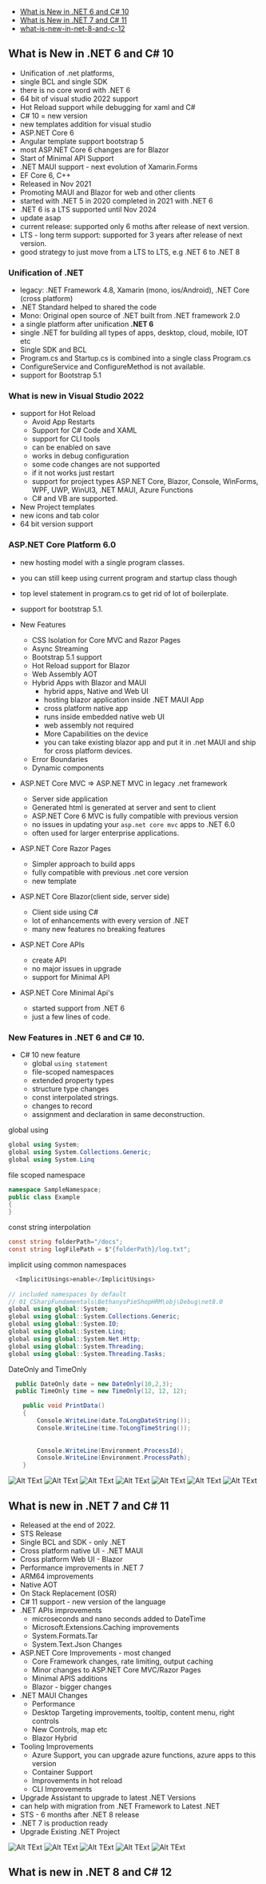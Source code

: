 ﻿
 - [What is New in .NET 6 and C# 10 ](#what-is-new-in-net-6-and-c-10)
 - [What is New in .NET 7 and C# 11](#what-is-new-in-net-7-and-c-11)
 - [what-is-new-in-net-8-and-c-12](#what-is-new-in-net-8-and-c-12)
## What is New in .NET 6 and C# 10
- Unification of .net platforms,
- single BCL and single SDK
- there is no core word with .NET 6
- 64 bit of visual studio 2022 support
- Hot Reload support while debugging for xaml and C#
- C# 10 = new version
- new templates addition for visual studio 
- ASP.NET Core 6
- Angular template support bootstrap 5
- most ASP.NET Core 6 changes are for Blazor
- Start of Minimal API Support
- .NET MAUI support - next evolution of Xamarin.Forms
- EF Core 6, C++
- Released in Nov 2021
- Promoting MAUI and Blazor for web and other clients
- started with .NET 5 in 2020 completed in 2021 with .NET 6
- .NET 6 is a LTS supported until Nov 2024
- update asap
- current release: supported only 6 moths after release of next version.
- LTS - long term support: supported for 3 years after release of next version.
- good strategy to just move from a LTS to LTS, e.g .NET 6 to .NET 8
### Unification of .NET 
-  legacy: .NET Framework 4.8, Xamarin (mono, ios/Android), .NET Core (cross platform)
- .NET Standard helped to shared the code
- Mono: Original open source of .NET built from .NET framework 2.0
- a single platform after unification **.NET 6**
- single .NET for building all types of apps, desktop, cloud, mobile, IOT etc
- Single SDK and BCL
- Program.cs and Startup.cs is combined into a single class Program.cs
- ConfigureService and ConfigureMethod is not available.
- support for Bootstrap 5.1

### What is new in Visual Studio 2022
- support for Hot Reload
  - Avoid App Restarts
  - Support for C# Code and XAML
  - support for CLI tools
  - can be enabled on save
  - works in debug configuration
  - some code changes are not supported
  - if it not works just restart
  - support for project types ASP.NET Core, Blazor, Console, WinForms, WPF, UWP, WinUI3, .NET MAUI, Azure Functions
  - C# and VB are supported.
- New Project templates
- new icons and tab color
- 64 bit version support

### ASP.NET Core Platform 6.0
 - new hosting model with a single program classes.
 - you can still keep using current program and startup class though
 - top level statement in program.cs to get rid of lot of boilerplate.
 - support for bootstrap 5.1.
 - New Features
   - CSS Isolation for Core MVC and Razor Pages
   - Async Streaming
   - Bootstrap 5.1 support
   - Hot Reload support for Blazor
   - Web Assembly AOT
   - Hybrid Apps with Blazor and MAUI
     - hybrid apps, Native and Web UI
     - hosting blazor application inside .NET MAUI App
     - cross platform native app
     - runs inside embedded native web UI
     - web assembly not required
     - More Capabilities on the device
     - you can take existing blazor app and put it in .net MAUI and ship for cross platform devices.
   - Error Boundaries
   - Dynamic components
   
 - ASP.NET Core MVC => ASP.NET MVC in legacy .net framework
   - Server side application
   - Generated html is generated at server and sent to client
   - ASP.NET Core 6 MVC is fully compatible with previous version
   - no issues in updating your `asp.net core mvc` apps to .NET 6.0
   - often used for larger enterprise applications.
 - ASP.NET Core Razor Pages
   - Simpler approach to build apps
   - fully compatible with previous .net core version
   - new template
 - ASP.NET Core Blazor(client side, server side)
   - Client side using C#
   - lot of enhancements with every version of .NET
   - many new features no breaking features
 - ASP.NET Core APIs
   - create API
   - no major issues in upgrade
   - support for Minimal API
 - ASP.NET Core Minimal Api's
   - started support from .NET 6
   - just a few lines of code.

### New Features in .NET 6 and C# 10.
- C# 10 new feature
  - global `using statement`
  - file-scoped namespaces
  - extended property types
  - structure type changes
  - const interpolated strings.
  - changes to record
  - assignment and declaration in same deconstruction.

global using
```csharp
global using System;
global using System.Collections.Generic;
global using System.Linq
```
file scoped namespace
```csharp
namespace SampleNamespace;
public class Example
{
}
```
const string interpolation
```csharp
const string folderPath="/docs";
const string logFilePath = $"{folderPath}/log.txt";
```
implicit using common namespaces
```csharp
  <ImplicitUsings>enable</ImplicitUsings>
 
// included namespaces by default 
// 01_CSharpFundamentals\BethanysPieShopHRM\obj\Debug\net8.0
global using global::System;
global using global::System.Collections.Generic;
global using global::System.IO;
global using global::System.Linq;
global using global::System.Net.Http;
global using global::System.Threading;
global using global::System.Threading.Tasks;
```
DateOnly and TimeOnly
```csharp
  public DateOnly date = new DateOnly(10,2,3);
  public TimeOnly time = new TimeOnly(12, 12, 12);

    public void PrintData()
    {
        Console.WriteLine(date.ToLongDateString());
        Console.WriteLine(time.ToLongTimeString());
        
        
        Console.WriteLine(Environment.ProcessId);
        Console.WriteLine(Environment.ProcessPath);
    }
```

![Alt TExt](docs/NewInDotNet6_1.png)
![Alt TExt](docs/NewInDotNet6_2.png)
![Alt TExt](docs/NewInDotNet6_3.png)
![Alt TExt](docs/NewInDotNet6_4.png)
![Alt TExt](docs/NewInDotNet6_5.png)
![Alt TExt](docs/NewInDotNet6_6.png)
![Alt TExt](docs/NewInDotNet6_7.png)


## What is new in .NET 7 and C# 11
 - Released at the end of 2022.
 - STS Release
 - Single BCL and SDK - only .NET 
 - Cross platform native UI  - .NET MAUI
 - Cross platform Web UI  - Blazor
 - Performance improvements in .NET 7
 - ARM64 improvements
 - Native AOT
 - On Stack Replacement (OSR)
 - C# 11 support - new version of the language
 - .NET APIs improvements
   - microseconds and nano seconds added to DateTime
   - Microsoft.Extensions.Caching improvements
   - System.Formats.Tar
   - System.Text.Json Changes
 - ASP.NET Core Improvements - most changed
   - Core Framework changes, rate limiting, output caching
   - Minor changes to ASP.NET Core MVC/Razor Pages
   - Minimal APIS additions
   - Blazor - bigger changes
 - .NET MAUI Changes
   - Performance
   - Desktop Targeting improvements, tooltip, content menu, right controls
   - New Controls, map etc
   - Blazor Hybrid
 - Tooling Improvements
   - Azure Support, you can upgrade azure functions, azure apps to this version
   - Container Support
   - Improvements in hot reload
   - CLI Improvements
 - Upgrade Assistant to upgrade to latest .NET Versions
 - can help with migration from .NET Framework to Latest .NET
 - STS - 6 months after .NET 8 release
 - .NET 7 is production ready
 - Upgrade Existing .NET Project

![Alt TExt](docs/NewInDotNet7_1.png)
![Alt TExt](docs/NewInDotNet7_2.png)
![Alt TExt](docs/NewInDotNet7_3.png)
![Alt TExt](docs/NewInDotNet7_4.png)
![Alt TExt](docs/NewInDotNet7_5.png)

## What is new in .NET 8 and C# 12
